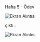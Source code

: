 Hafta 5 - Ödev

![Ekran Alıntısı](https://github.com/TkN42/React/assets/29886553/c7d4ee2a-7f76-47c3-b94c-03b48eb5207b)



çıktı :

![Ekran Alıntısı](https://github.com/TkN42/React/assets/29886553/4a38183a-9ab9-49d8-ac4f-52bd75ac41db)
